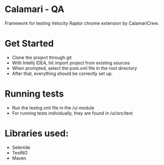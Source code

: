 # Calamari - QA 

Framework for testing Velocity Raptor chrome extension by CalamariCrew.

# Get Started 

- Clone the project through git
- With Intellij IDEA, hit import project from existing sources
- When prompted, select the pom.xml file in the root directory 
- After that, everything should be correctly set up.

# Running tests

- Run the testng.xml file in the /ui module
- For running tests individually, they are found in /ui/src/test

# Libraries used:
- Selenide
- TestNG
- Maven 

